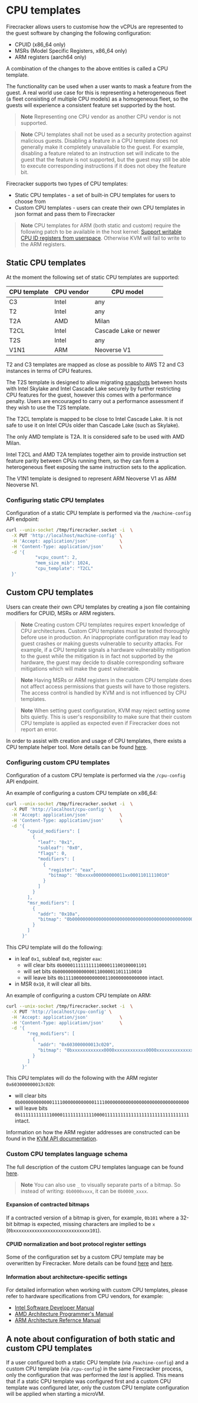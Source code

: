 # CPU templates

Firecracker allows users to customise how the vCPUs are represented
to the guest software by changing the following configuration:

- CPUID (x86_64 only)
- MSRs (Model Specific Registers, x86_64 only)
- ARM registers (aarch64 only)

A combination of the changes to the above entities is called a CPU template.

The functionality can be used when a user wants to mask a feature from
the guest. A real world use case for this is representing a heterogeneous
fleet (a fleet consisting of multiple CPU models) as a homogeneous fleet,
so the guests will experience a consistent feature set supported by the host.

> **Note**
Representing one CPU vendor as another CPU vendor is not supported.

> **Note**
CPU templates shall not be used as a security protection against malicious
guests. Disabling a feature in a CPU template does not generally make it
completely unavailable to the guest. For example, disabling a feature related
to an instruction set will indicate to the guest that the feature
is not supported, but the guest may still be able to execute corresponding
instructions if it does not obey the feature bit.

Firecracker supports two types of CPU templates:

- Static CPU templates - a set of built-in CPU templates for users
  to choose from
- Custom CPU templates - users can create their own CPU templates in json
  format and pass them to Firecracker

> **Note**
CPU templates for ARM (both static and custom) require the following patch
to be available in the host kernel: [Support writable CPU ID registers from userspace](https://lore.kernel.org/kvm/20230212215830.2975485-1-jingzhangos@google.com/#t).
Otherwise KVM will fail to write to the ARM registers.

## Static CPU templates

At the moment the following set of static CPU templates are supported:

| CPU template | CPU vendor | CPU model             |
|--------------|------------|-----------------------|
| C3           | Intel      | any                   |
| T2           | Intel      | any                   |
| T2A          | AMD        | Milan                 |
| T2CL         | Intel      | Cascade Lake or newer |
| T2S          | Intel      | any                   |
| V1N1         | ARM        | Neoverse V1           |

T2 and C3 templates are mapped as close as possible to AWS T2 and C3 instances
in terms of CPU features.

The T2S template is designed to allow migrating [snapshots](../snapshotting/versioning.md)
between hosts with Intel Skylake and Intel Cascade Lake securely by further
restricting CPU features for the guest, however this comes with a performance
penalty. Users are encouraged to carry out a performance assessment if they wish
to use the T2S template.

The T2CL template is mapped to be close to Intel Cascade Lake.
It is not safe to use it on Intel CPUs older than Cascade Lake (such as Skylake).

The only AMD template is T2A. It is considered safe to be used with AMD Milan.

Intel T2CL and AMD T2A templates together aim to provide instruction set feature
parity between CPUs running them, so they can form a heterogeneous fleet
exposing the same instruction sets to the application.

The V1N1 template is designed to represent ARM Neoverse V1 as ARM Neoverse N1.

### Configuring static CPU templates

Configuration of a static CPU template is performed via the `/machine-config`
API endpoint:

```bash
curl --unix-socket /tmp/firecracker.socket -i  \
  -X PUT 'http://localhost/machine-config' \
  -H 'Accept: application/json'            \
  -H 'Content-Type: application/json'      \
  -d '{
           "vcpu_count": 2,
           "mem_size_mib": 1024,
           "cpu_template": "T2CL"
  }'
```

## Custom CPU templates

Users can create their own CPU templates by creating a json file containing
modifiers for CPUID, MSRs or ARM registers.

> **Note**
Creating custom CPU templates requires expert knowledge of
CPU architectures. Custom CPU templates must be tested thoroughly before use
in production. An inappropriate configuration may lead to guest crashes or
making guests vulnerable to security attacks. For example, if a CPU template
signals a hardware vulnerability mitigation to the guest while the mitigation
is in fact not supported by the hardware, the guest may decide to disable
corresponding software mitigations which will make the guest vulnerable.

> **Note**
Having MSRs or ARM registers in the custom CPU template does
not affect access permissions that guests will have to those registers.
The access control is handled by KVM and is not influenced by CPU templates.

> **Note**
When setting guest configuration, KVM may reject setting some bits quietly.
This is user's responsibility to make sure that their custom CPU template
is applied as expected even if Firecracker does not report an error.

In order to assist with creation and usage of CPU templates, there exists
a CPU template helper tool. More details can be found
[here](cpu-template-helper.md).

### Configuring custom CPU templates

Configuration of a custom CPU template is performed via the `/cpu-config`
API endpoint.

An example of configuring a custom CPU template on x86_64:

```bash
curl --unix-socket /tmp/firecracker.socket -i  \
  -X PUT 'http://localhost/cpu-config' \
  -H 'Accept: application/json'            \
  -H 'Content-Type: application/json'      \
  -d '{
        "cpuid_modifiers": [
          {
            "leaf": "0x1",
            "subleaf": "0x0",
            "flags": 0,
            "modifiers": [
              {
                "register": "eax",
                "bitmap": "0bxxxx000000000011xx00011011110010"
              }
            ]
          }
        ],
        "msr_modifiers": [
          {
            "addr": "0x10a",
            "bitmap": "0b0000000000000000000000000000000000000000000000000000000000000000"
          }
        ]
      }'
```

This CPU template will do the following:

- in leaf `0x1`, subleaf `0x0`, register `eax`:
  - will clear bits `0b00001111111111000011100100001101`
  - will set bits `0b00000000000000110000011011110010`
  - will leave bits `0b11110000000000001100000000000000` intact.
- in MSR `0x10`, it will clear all bits.

An example of configuring a custom CPU template on ARM:

```bash
curl --unix-socket /tmp/firecracker.socket -i  \
  -X PUT 'http://localhost/cpu-config' \
  -H 'Accept: application/json'            \
  -H 'Content-Type: application/json'      \
  -d '{
        "reg_modifiers": [
          {
            "addr": "0x603000000013c020",
            "bitmap": "0bxxxxxxxxxxxx0000xxxxxxxxxxxx0000xxxxxxxxxxxxxxxxxxxxxxxxxxxxxxxx"
          }
        ]
      }'
```

This CPU templates will do the following with the ARM register `0x603000000013c020`:

- will clear bits `0b0000000000001111000000000000111100000000000000000000000000000000`
- will leave bits `0b1111111111110000111111111111000011111111111111111111111111111111`
  intact.

Information on how the ARM register addresses are constructed can be found
in the [KVM API documentation](https://docs.kernel.org/virt/kvm/api.html#kvm-set-one-reg).

### Custom CPU templates language schema

The full description of the custom CPU templates language can be found
[here](schema.json).

> **Note**
You can also use `_` to visually separate parts of a bitmap.
So instead of writing: `0b0000xxxx`, it can be `0b0000_xxxx`.

#### Expansion of contracted bitmaps

If a contracted version of a bitmap is given, for example, `0b101` where
a 32-bit bitmap is expected, missing characters are implied to be `x`
(`0bxxxxxxxxxxxxxxxxxxxxxxxxxxxxx101`).

#### CPUID normalization and boot protocol register settings

Some of the configuration set by a custom CPU template may be overwritten
by Firecracker. More details can be found [here](cpuid-normalization.md) and
[here](boot-protocol.md).

#### Information about architecture-specific settings

For detailed information when working with custom CPU templates, please
refer to hardware specifications from CPU vendors, for example:

- [Intel Software Developer Manual](https://www.intel.com/content/www/us/en/developer/articles/technical/intel-sdm.html)
- [AMD Architecture Programmer's Manual](https://www.amd.com/en/support/tech-docs?keyword=programmer%27s+manual)
- [ARM Architecture Refernce Manual](https://developer.arm.com/documentation/ddi0487/latest)

## A note about configuration of both static and custom CPU templates

If a user configured both a static CPU template (via `/machine-config`) and
a custom CPU template (via `/cpu-config`) in the same Firecracker process,
only the configuration that was performed the _last_ is applied. This means
that if a static CPU template was configured first and a custom CPU template
was configured later, only the custom CPU template configuration will be
applied when starting a microVM.
